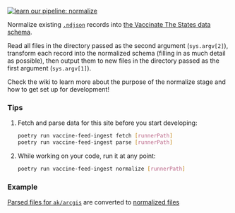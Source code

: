 [![learn our pipeline: normalize](https://img.shields.io/static/v1?label=learn%20our%20pipeline&message=normalize&style=social)](https://github.com/CAVaccineInventory/vaccine-feed-ingest/wiki/Runner-pipeline-stages#normalize)

Normalize existing [`.ndjson`](http://ndjson.org/) records into [the Vaccinate The States data schema](https://github.com/CAVaccineInventory/vaccine-feed-ingest/wiki/Normalized-Location-Schema).

Read all files in the directory passed as the second argument (`sys.argv[2]`), transform each record into the normalized schema (filling in as much detail as possible), then output them to new files in the directory passed as the first argument (`sys.argv[1]`).

Check the wiki to learn more about the purpose of the normalize stage and how to get set up for development!

### Tips

1. Fetch and parse data for this site before you start developing:
    ```sh
    poetry run vaccine-feed-ingest fetch [runnerPath]
    poetry run vaccine-feed-ingest parse [runnerPath]
    ```

1. While working on your code, run it at any point:
    ```sh
    poetry run vaccine-feed-ingest normalize [runnerPath]
    ```

### Example
[Parsed files for `ak/arcgis`](https://github.com/CAVaccineInventory/vaccine-feed-ingest-results/tree/main/ak/arcgis/parsed) are converted to [normalized files](https://github.com/CAVaccineInventory/vaccine-feed-ingest-results/tree/main/ak/arcgis/normalized)
